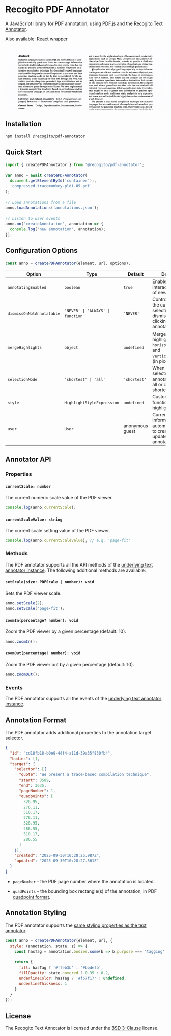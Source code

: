 # Recogito PDF Annotator

A JavaScript library for PDF annotation, using [PDF.js](https://mozilla.github.io/pdf.js/) and the [Recogito Text Annotator](https://github.com/recogito/text-annotator-js).

Also available: [React wrapper](packages/pdf-annotator-react)

![Animated screenshot of the Recogito PDF Annotator](/animated-screenshot.gif "Animated screenshot of the Recogito PDF Annotator")

## Installation

```sh
npm install @recogito/pdf-annotator
```

## Quick Start

```js
import { createPDFAnnotator } from '@recogito/pdf-annotator';

var anno = await createPDFAnnotator(
  document.getElementById('container');, 
  'compressed.tracemonkey-pldi-09.pdf'
);

// Load annotations from a file
anno.loadAnnotations('annotations.json');

// Listen to user events
anno.on('createAnnotation', annotation => {
  console.log('new annotation', annotation);
});     
```

## Configuration Options

```js
const anno = createPDFAnnotator(element, url, options);
```

| Option | Type | Default | Description |
|--------|------|---------|-------------|
| `annotatingEnabled` | `boolean` | `true` | Enable or disable interactive creation of new annotations. |
| `dismissOnNotAnnotatable` | `'NEVER' \| 'ALWAYS' \| function` | `'NEVER'` | Controls whether the current selection is dismissed when clicking outside of annotatable content. |
| `mergeHighlights` | `object` | `undefined` | Merge adjacent highlights. Options: `horizontalTolerance` and `verticalTolerance` (in pixels) |
| `selectionMode` | `'shortest' \| 'all'` | `'shortest'` | When the user selects overlapping annotations: select all or only the shortest. |
| `style` | `HighlightStyleExpression` | `undefined` | Custom styling function for highlights. |
| `user` | `User` | anonymous guest | Current user information, automatically added to created or updated annotations. |

## Annotator API

### Properties

#### `currentScale: number`
The current numeric scale value of the PDF viewer.

```js
console.log(anno.currentScale);
```

#### `currentScaleValue: string`
The current scale setting value of the PDF viewer.

```js
console.log(anno.currentScaleValue); // e.g. 'page-fit'
```

### Methods

The PDF annotator supports all the API methods of the [underlying text annotator instance](https://github.com/recogito/text-annotator-js#annotator-api). The following additional methods are available:

#### `setScale(size: PDFScale | number): void`
Sets the PDF viewer scale.

```js
anno.setScale(2);
anno.setScale('page-fit');
```

#### `zoomIn(percentage? number): void`
Zoom the PDF viewer by a given percentage (default: 10).

```js
anno.zoomIn();
```

#### `zoomOut(percentage? number): void`
Zoom the PDF viewer out by a given percentage (default: 10).

```js
anno.zoomOut();
```

### Events

The PDF annotator supports all the events of the [underlying text annotator instance](https://github.com/recogito/text-annotator-js#events).

## Annotation Format

The PDF annotator adds additional properties to the annotation target selector.

```json
{ 
  "id": "cd18fb18-b0e9-44f4-a11d-39a35f830fb4",
  "bodies": [],
  "target": {
    "selector": [{
      "quote": "We present a trace-based compilation technique",
      "start": 3589,
      "end": 3635,
      "pageNumber": 1,
      "quadpoints": [
        328.95,
        276.11,
        510.17,
        276.11,
        328.95,
        286.55,
        510.17,
        286.55
      ]
    }],
    "created": "2025-09-30T10:28:25.987Z",
    "updated": "2025-09-30T10:28:27.561Z"
  }
}
```

* `pageNumber` - the PDF page number where the annotation is located.

* `quadPoints` - the bounding box rectangle(s) of the annotation, in PDF [quadpoint format](https://www.adobe.com/devnet-docs/dcsdk_io/viewSDK/howtos_comments.html).

## Annotation Styling

The PDF annotator supports the [same styling properties as the text annotator](https://github.com/recogito/text-annotator-js#annotation-styling).

```js
const anno = createPDFAnnotator(element, url, {
  style: (annotation, state, z) => {
    const hasTag = annotation.bodies.some(b => b.purpose === 'tagging');

    return {
      fill: hasTag ? '#ffeb3b' : '#bbdefb',
      fillOpacity: state.hovered ? 0.35 : 0.2,
      underlineColor: hasTag ? '#f57f17' : undefined,
      underlineThickness: 1
    }
  }
});
```

## License

The Recogito Text Annotator is licensed under the [BSD 3-Clause](LICENSE) license. 
